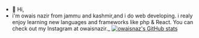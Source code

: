 - 👋 Hi,
- i'm owais nazir from jammu and kashmir,and i do web developing. i realy enjoy learning new languages and frameworks like php & React. You can check out my Instagram at owaisnazir._
[![owaisnaz's GitHub stats](https://github-readme-stats.vercel.app/api?username=owaisnaz)](https://github.com/anuraghazra/github-readme-stats)
